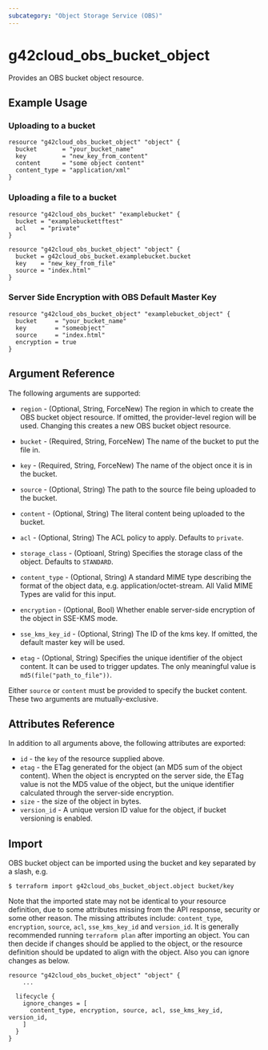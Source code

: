 ```yaml
---
subcategory: "Object Storage Service (OBS)"
---
```


# g42cloud_obs_bucket_object

Provides an OBS bucket object resource.

## Example Usage

### Uploading to a bucket

```hcl
resource "g42cloud_obs_bucket_object" "object" {
  bucket       = "your_bucket_name"
  key          = "new_key_from_content"
  content      = "some object content"
  content_type = "application/xml"
}
```

### Uploading a file to a bucket

```hcl
resource "g42cloud_obs_bucket" "examplebucket" {
  bucket = "examplebuckettftest"
  acl    = "private"
}

resource "g42cloud_obs_bucket_object" "object" {
  bucket = g42cloud_obs_bucket.examplebucket.bucket
  key    = "new_key_from_file"
  source = "index.html"
}
```

### Server Side Encryption with OBS Default Master Key

```hcl
resource "g42cloud_obs_bucket_object" "examplebucket_object" {
  bucket     = "your_bucket_name"
  key        = "someobject"
  source     = "index.html"
  encryption = true
}
```

## Argument Reference

The following arguments are supported:

* `region` - (Optional, String, ForceNew) The region in which to create the OBS bucket object resource. If omitted, the
  provider-level region will be used. Changing this creates a new OBS bucket object resource.

* `bucket` - (Required, String, ForceNew) The name of the bucket to put the file in.

* `key` - (Required, String, ForceNew) The name of the object once it is in the bucket.

* `source` - (Optional, String) The path to the source file being uploaded to the bucket.

* `content` - (Optional, String) The literal content being uploaded to the bucket.

* `acl` - (Optional, String) The ACL policy to apply. Defaults to `private`.

* `storage_class` - (Optioanl, String) Specifies the storage class of the object. Defaults to `STANDARD`.

* `content_type` - (Optional, String) A standard MIME type describing the format of the object data, e.g.
  application/octet-stream. All Valid MIME Types are valid for this input.

* `encryption` - (Optional, Bool) Whether enable server-side encryption of the object in SSE-KMS mode.

* `sse_kms_key_id` - (Optional, String) The ID of the kms key. If omitted, the default master key will be used.

* `etag` - (Optional, String) Specifies the unique identifier of the object content. It can be used to trigger updates.
  The only meaningful value is `md5(file("path_to_file"))`.

Either `source` or `content` must be provided to specify the bucket content. These two arguments are mutually-exclusive.

## Attributes Reference

In addition to all arguments above, the following attributes are exported:

* `id` - the `key` of the resource supplied above.
* `etag` - the ETag generated for the object (an MD5 sum of the object content). When the object is encrypted on the
  server side, the ETag value is not the MD5 value of the object, but the unique identifier calculated through the
  server-side encryption.
* `size` - the size of the object in bytes.
* `version_id` - A unique version ID value for the object, if bucket versioning is enabled.

## Import

OBS bucket object can be imported using the bucket and key separated by a slash, e.g.

```
$ terraform import g42cloud_obs_bucket_object.object bucket/key
```

Note that the imported state may not be identical to your resource definition, due to some attributes missing from the
API response, security or some other reason. The missing attributes include: `content_type`, `encryption`, `source`,
`acl`, `sse_kms_key_id` and `version_id`. It is generally recommended running `terraform plan` after importing an object.
You can then decide if changes should be applied to the object, or the resource
definition should be updated to align with the object. Also you can ignore changes as below.

```
resource "g42cloud_obs_bucket_object" "object" {
    ...

  lifecycle {
    ignore_changes = [
      content_type, encryption, source, acl, sse_kms_key_id, version_id,
    ]
  }
}
```
